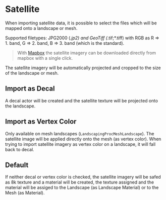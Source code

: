 # Satellite

When importing satellite data, it is possible to select the files which will be mapped onto a landscape or mesh.  

Supported filetypes: JPG2000 (*.jp2) and GeoTiff (*.tif;*.tiff) with RGB as R => 1. band, G => 2. band, B => 3. band (which is the standard).  

> With [Mapbox](mapbox?id=mapbox) the satellite imagery can be downloaded directly from mapbox with a single click.

The satellite imagery will be automatically projected and cropped to the size of the landscape or mesh.  

## Import as Decal

A decal actor will be created and the satellite texture will be projected onto the landscape.

## Import as Vertex Color

Only available on mesh landscapes (`LandscapingProcMeshLandscape`). The satellite image will be applied directly onto the mesh (as vertex color). When trying to import satellite imagery as vertex color on a landscape, it will fall back to decal.

## Default

If neither decal or vertex color is checked, the satellite imagery will be safed as 8k texture and a material will be created, the texture assigned and the material will be assiged to the Landscape (as Landscape Material) or to the Mesh (as Material).
